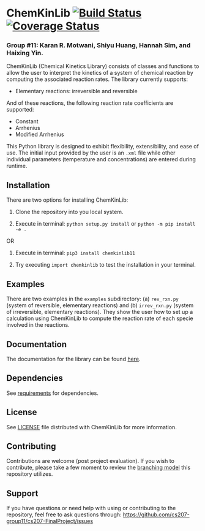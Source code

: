 ChemKinLib [![Build Status](https://travis-ci.org/cs207-group11/cs207-FinalProject.svg?branch=master)](https://travis-ci.org/cs207-group11/cs207-FinalProject.svg?branch=master) [![Coverage Status](https://coveralls.io/repos/github/cs207-group11/cs207-FinalProject/badge.svg?branch=master)](https://coveralls.io/github/cs207-group11/cs207-FinalProject?branch=master)
===================

### Group #11: Karan R. Motwani, Shiyu Huang, Hannah Sim, and Haixing Yin.

ChemKinLib (Chemical Kinetics Library) consists of classes and functions to allow the user to interpret the kinetics of a system of chemical reaction by computing the associated reaction rates. The library currently supports:

- Elementary reactions: irreversible and reversible

And of these reactions, the following reaction rate coefficients are supported:
- Constant
- Arrhenius
- Modified Arrhenius

This Python library is designed to exhibit flexibility, extensibility, and ease of use. The initial input provided by the user is an `.xml` file while other individual parameters (temperature and concentrations) are entered during runtime.

## Installation
There are two options for installing ChemKinLib:

1) Clone the repository into you local system.

2) Execute in terminal: `python setup.py install` or `python -m pip install -e .`

OR

1) Execute in terminal: `pip3 install chemkinlib11`

2) Try executing `import chemkinlib` to test the installation in your terminal.

## Examples
There are two examples in the `examples` subdirectory: (a) `rev_rxn.py` (system of reversible, elementary reactions) and (b) `irrev_rxn.py` (system of irreversible, elementary reactions). They show the user how to set up a calculation using ChemKinLib to compute the reaction rate of each specie involved in the reactions.

## Documentation
The documentation for the library can be found [here](https://github.com/cs207-group11/cs207-FinalProject/blob/master/CS207_Documentation.pdf).

## Dependencies
See [requirements](https://github.com/cs207-group11/cs207-FinalProject/blob/master/requirements.txt) for dependencies.

## License
See [LICENSE](https://github.com/cs207-group11/cs207-FinalProject/blob/master/LICENSE) file distributed with ChemKinLib for more information.

## Contributing
Contributions are welcome (post project evaluation). If you wish to contribute, please take a few moment to review the [branching model](http://nvie.com/posts/a-successful-git-branching-model/) this repository utilizes.

## Support
If you have questions or need help with using or contributing to the repository, feel free to ask questions through: https://github.com/cs207-group11/cs207-FinalProject/issues
